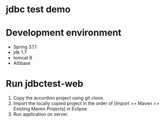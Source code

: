 jdbc test demo
============

# Development environment
* Spring 3.1.1
* jdk 1.7
* tomcat 8
* Altibase

# Run jdbctest-web
1. Copy the accordion project using git clone.
2. Import the locally copied project in the order of [Import >> Maven >> Existing Maven Projects] in Eclipse.
3. Run application on server.

